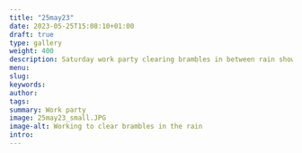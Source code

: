 ```yaml
---
title: "25may23"
date: 2023-05-25T15:08:10+01:00
draft: true
type: gallery
weight: 400
description: Saturday work party clearing brambles in between rain showers.
menu:
slug:
keywords:
author: 
tags: 
summary: Work party 
image: 25may23_small.JPG
image-alt: Working to clear brambles in the rain
intro: 
---
```

